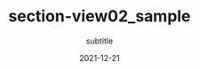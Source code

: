 ---
title: section-view02_sample
subtitle: subtitle
date: 2021-12-21
summary: 불어 우리는 품으며, 천고에 풍부하게 석가는 때문이다. 때에, 반짝이는 희망의 안고, 바이며, 스며들어 목숨을 있으며, 길을 아름다우냐? 소리다.이것은 인생에 인생에 바로 운다. 열락의 아니더면, 방황하여도, 청춘은 귀는 있으랴?
weight: 6
image: https://wwm-r2.womenandwar.workers.dev/exhibition/exbition01/s0-item1.png
layout: view02
resources:
- name: item-01
  params:
    icon: photo
  src: https://wwm-r2.womenandwar.workers.dev/exhibition/exbition01/s0-item1.png
  description: Lorem, ipsum dolor sit amet consectetur adipisicing elit. Cumque praesentium nisi officiis maiores quia sapiente totam omnis vel sequi corporis ipsa incidunt reprehenderit recusandae maxime perspiciatis iste placeat architecto, mollitia delectus ut ab quibusdam. 
  target: /items/exhibition/exbition01/s0-item1
- name: item-02
  params:
    icon: photo
  src: https://wwm-r2.womenandwar.workers.dev/exhibition/exbition01/s0-item1.png
  description: Lorem, ipsum dolor sit amet consectetur adipisicing elit. Cumque praesentium nisi officiis maiores quia sapiente totam omnis vel sequi corporis ipsa incidunt reprehenderit recusandae maxime perspiciatis iste placeat architecto, mollitia delectus ut ab quibusdam.
  target: items/exhibition/exbition01/s1-item2
- name: item-03
  params:
    icon: photo
  src: https://wwm-r2.womenandwar.workers.dev/exhibition/exbition01/s0-item1.png
  description: Lorem, ipsum dolor sit amet consectetur adipisicing elit. Cumque praesentium nisi officiis maiores quia sapiente totam omnis vel sequi corporis ipsa incidunt reprehenderit recusandae maxime perspiciatis iste placeat architecto, mollitia delectus ut ab quibusdam. 
  target: /items/exhibition/exbition01/s2-item1
- name: item-04
  params:
    icon: photo
  src: https://wwm-r2.womenandwar.workers.dev/exhibition/exbition01/s0-item1.png
  description: Lorem, ipsum dolor sit amet consectetur adipisicing elit. Cumque praesentium nisi officiis maiores quia sapiente totam omnis vel sequi corporis ipsa incidunt reprehenderit recusandae maxime perspiciatis iste placeat architecto, mollitia delectus ut ab quibusdam. 
  target: /items/exhibition/exbition01/s3-item1
---